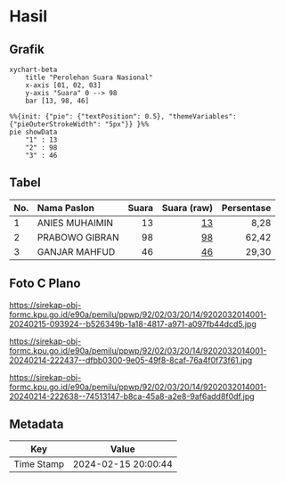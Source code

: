 # Hasil

## Grafik

```mermaid
xychart-beta
    title "Perolehan Suara Nasional"
    x-axis [01, 02, 03]
    y-axis "Suara" 0 --> 98
    bar [13, 98, 46]
```

```mermaid
%%{init: {"pie": {"textPosition": 0.5}, "themeVariables": {"pieOuterStrokeWidth": "5px"}} }%%
pie showData
    "1" : 13
    "2" : 98
    "3" : 46
```

## Tabel

| No. | Nama Paslon    | Suara | Suara (raw) | Persentase |
|:--- |:-------------- | -----:| -----------:| ----------:|
| 1   | ANIES MUHAIMIN | 13    | [13][p-1]   | 8,28       |
| 2   | PRABOWO GIBRAN | 98    | [98][p-2]   | 62,42      |
| 3   | GANJAR MAHFUD  | 46    | [46][p-3]   | 29,30      |


[p-1]: https://github.com/gigit-pemilu/pemilu-2024/blob/main/pilpres/hitung-suara/sub/92-papua-barat/sub/02-manokwari/sub/03-warmare/sub/2014-sotea/sub/001-tps/sub/paslon-1.txt
[p-2]: https://github.com/gigit-pemilu/pemilu-2024/blob/main/pilpres/hitung-suara/sub/92-papua-barat/sub/02-manokwari/sub/03-warmare/sub/2014-sotea/sub/001-tps/sub/paslon-2.txt
[p-3]: https://github.com/gigit-pemilu/pemilu-2024/blob/main/pilpres/hitung-suara/sub/92-papua-barat/sub/02-manokwari/sub/03-warmare/sub/2014-sotea/sub/001-tps/sub/paslon-3.txt

## Foto C Plano

https://sirekap-obj-formc.kpu.go.id/e90a/pemilu/ppwp/92/02/03/20/14/9202032014001-20240215-093924--b526349b-1a18-4817-a971-a097fb44dcd5.jpg

https://sirekap-obj-formc.kpu.go.id/e90a/pemilu/ppwp/92/02/03/20/14/9202032014001-20240214-222437--dfbb0300-9e05-49f8-8caf-76a4f0f73f61.jpg

https://sirekap-obj-formc.kpu.go.id/e90a/pemilu/ppwp/92/02/03/20/14/9202032014001-20240214-222638--74513147-b8ca-45a8-a2e8-9af6add8f0df.jpg


## Metadata

| Key        | Value               |
| ---------- | ------------------- |
| Time Stamp | 2024-02-15 20:00:44 |



